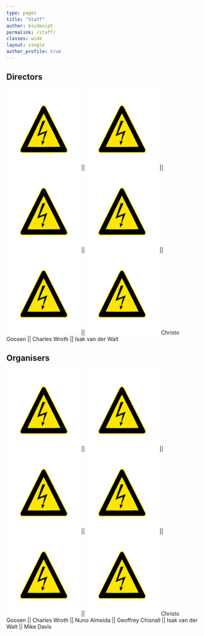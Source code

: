 ```yaml
---
type: pages
title: "Staff"
author: bsidescpt
permalink: /staff/
classes: wide
layout: single
author_profile: true
---
```

## Directors

<img src="/assets/images/authors/High_voltage_warning.jpg" width="196" height="213">||<img src="/assets/images/authors/High_voltage_warning.jpg" width="196" height="213">||<img src="/assets/images/authors/High_voltage_warning.jpg" width="196" height="213">||<img src="/assets/images/authors/High_voltage_warning.jpg" width="196" height="213">||<img src="/assets/images/authors/High_voltage_warning.jpg" width="196" height="213">||<img src="/assets/images/authors/High_voltage_warning.jpg" width="196" height="213">
Christo Goosen || Charles Wroth || Isak van der Walt


## Organisers

<img src="/assets/images/authors/High_voltage_warning.jpg" width="196" height="213">||<img src="/assets/images/authors/High_voltage_warning.jpg" width="196" height="213">||<img src="/assets/images/authors/High_voltage_warning.jpg" width="196" height="213">||<img src="/assets/images/authors/High_voltage_warning.jpg" width="196" height="213">||<img src="/assets/images/authors/High_voltage_warning.jpg" width="196" height="213">||<img src="/assets/images/authors/High_voltage_warning.jpg" width="196" height="213">
Christo Goosen || Charles Wroth || Nuno Almeida || Geoffrey Chisnall || Isak van der Walt || Mike Davis
